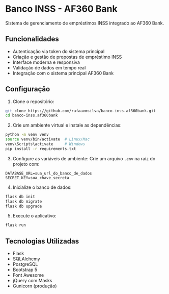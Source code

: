 # Banco INSS - AF360 Bank

Sistema de gerenciamento de empréstimos INSS integrado ao AF360 Bank.

## Funcionalidades

- Autenticação via token do sistema principal
- Criação e gestão de propostas de empréstimo INSS
- Interface moderna e responsiva
- Validação de dados em tempo real
- Integração com o sistema principal AF360 Bank

## Configuração

1. Clone o repositório:
```bash
git clone https://github.com/rafaavmsilva/banco-inss.af360bank.git
cd banco-inss.af360bank
```

2. Crie um ambiente virtual e instale as dependências:
```bash
python -m venv venv
source venv/bin/activate  # Linux/Mac
venv\Scripts\activate     # Windows
pip install -r requirements.txt
```

3. Configure as variáveis de ambiente:
Crie um arquivo `.env` na raiz do projeto com:
```
DATABASE_URL=sua_url_do_banco_de_dados
SECRET_KEY=sua_chave_secreta
```

4. Inicialize o banco de dados:
```bash
flask db init
flask db migrate
flask db upgrade
```

5. Execute o aplicativo:
```bash
flask run
```

## Tecnologias Utilizadas

- Flask
- SQLAlchemy
- PostgreSQL
- Bootstrap 5
- Font Awesome
- jQuery com Masks
- Gunicorn (produção)
